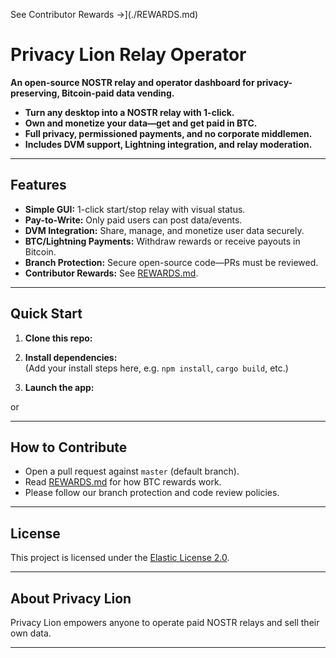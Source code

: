 See Contributor Rewards →](./REWARDS.md)

# Privacy Lion Relay Operator

**An open-source NOSTR relay and operator dashboard for privacy-preserving, Bitcoin-paid data vending.**

-    **Turn any desktop into a NOSTR relay with 1-click.**
-    **Own and monetize your data—get and get paid in BTC.**
-    **Full privacy, permissioned payments, and no corporate middlemen.**
-    **Includes DVM support, Lightning integration, and relay moderation.**

---

## Features

- **Simple GUI:** 1-click start/stop relay with visual status.
- **Pay-to-Write:** Only paid users can post data/events.
- **DVM Integration:** Share, manage, and monetize user data securely.
- **BTC/Lightning Payments:** Withdraw rewards or receive payouts in Bitcoin.
- **Branch Protection:** Secure open-source code—PRs must be reviewed.
- **Contributor Rewards:** See [REWARDS.md](./REWARDS.md).

---

## Quick Start

1. **Clone this repo:**

2. **Install dependencies:**  
(Add your install steps here, e.g. `npm install`, `cargo build`, etc.)

3. **Launch the app:**

or


---

## How to Contribute

- Open a pull request against `master` (default branch).
- Read [REWARDS.md](./REWARDS.md) for how BTC rewards work.
- Please follow our branch protection and code review policies.

---

## License

This project is licensed under the [Elastic License 2.0](./LICENSE).

---

## About Privacy Lion

Privacy Lion empowers anyone to operate paid NOSTR relays and sell their own data.

---








